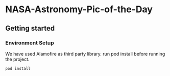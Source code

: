 # NASA-Astronomy-Pic-of-the-Day

## Getting started

### Environment Setup
We have used Alamofire as third party library.
run pod install before running the project.
```sh
pod install
```
